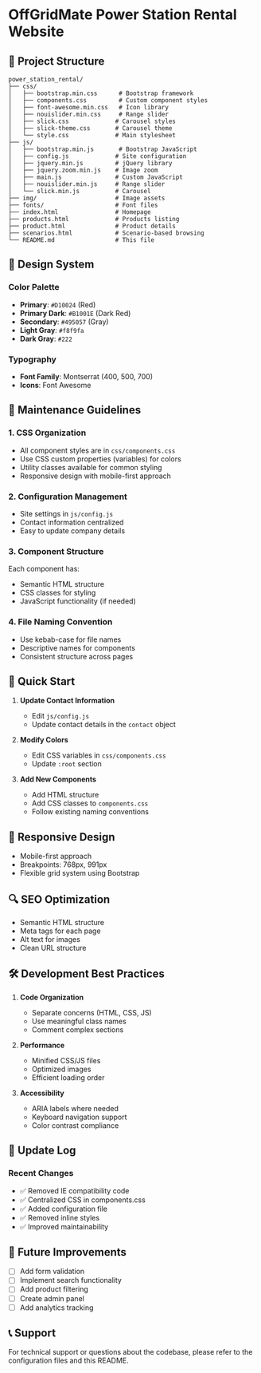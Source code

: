 # OffGridMate Power Station Rental Website

## 📁 Project Structure

```
power_station_rental/
├── css/
│   ├── bootstrap.min.css      # Bootstrap framework
│   ├── components.css         # Custom component styles
│   ├── font-awesome.min.css   # Icon library
│   ├── nouislider.min.css     # Range slider
│   ├── slick.css             # Carousel styles
│   ├── slick-theme.css       # Carousel theme
│   └── style.css             # Main stylesheet
├── js/
│   ├── bootstrap.min.js       # Bootstrap JavaScript
│   ├── config.js             # Site configuration
│   ├── jquery.min.js         # jQuery library
│   ├── jquery.zoom.min.js    # Image zoom
│   ├── main.js               # Custom JavaScript
│   ├── nouislider.min.js     # Range slider
│   └── slick.min.js          # Carousel
├── img/                      # Image assets
├── fonts/                    # Font files
├── index.html                # Homepage
├── products.html             # Products listing
├── product.html              # Product details
├── scenarios.html            # Scenario-based browsing
└── README.md                 # This file
```

## 🎨 Design System

### Color Palette
- **Primary**: `#D10024` (Red)
- **Primary Dark**: `#B1001E` (Dark Red)
- **Secondary**: `#495057` (Gray)
- **Light Gray**: `#f8f9fa`
- **Dark Gray**: `#222`

### Typography
- **Font Family**: Montserrat (400, 500, 700)
- **Icons**: Font Awesome

## 🔧 Maintenance Guidelines

### 1. CSS Organization
- All component styles are in `css/components.css`
- Use CSS custom properties (variables) for colors
- Utility classes available for common styling
- Responsive design with mobile-first approach

### 2. Configuration Management
- Site settings in `js/config.js`
- Contact information centralized
- Easy to update company details

### 3. Component Structure
Each component has:
- Semantic HTML structure
- CSS classes for styling
- JavaScript functionality (if needed)

### 4. File Naming Convention
- Use kebab-case for file names
- Descriptive names for components
- Consistent structure across pages

## 🚀 Quick Start

1. **Update Contact Information**
   - Edit `js/config.js`
   - Update contact details in the `contact` object

2. **Modify Colors**
   - Edit CSS variables in `css/components.css`
   - Update `:root` section

3. **Add New Components**
   - Add HTML structure
   - Add CSS classes to `components.css`
   - Follow existing naming conventions

## 📱 Responsive Design

- Mobile-first approach
- Breakpoints: 768px, 991px
- Flexible grid system using Bootstrap

## 🔍 SEO Optimization

- Semantic HTML structure
- Meta tags for each page
- Alt text for images
- Clean URL structure

## 🛠️ Development Best Practices

1. **Code Organization**
   - Separate concerns (HTML, CSS, JS)
   - Use meaningful class names
   - Comment complex sections

2. **Performance**
   - Minified CSS/JS files
   - Optimized images
   - Efficient loading order

3. **Accessibility**
   - ARIA labels where needed
   - Keyboard navigation support
   - Color contrast compliance

## 📝 Update Log

### Recent Changes
- ✅ Removed IE compatibility code
- ✅ Centralized CSS in components.css
- ✅ Added configuration file
- ✅ Removed inline styles
- ✅ Improved maintainability

## 🎯 Future Improvements

- [ ] Add form validation
- [ ] Implement search functionality
- [ ] Add product filtering
- [ ] Create admin panel
- [ ] Add analytics tracking

## 📞 Support

For technical support or questions about the codebase, please refer to the configuration files and this README. 